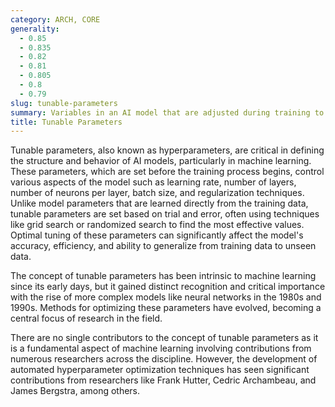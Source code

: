 ```yaml
---
category: ARCH, CORE
generality:
  - 0.85
  - 0.835
  - 0.82
  - 0.81
  - 0.805
  - 0.8
  - 0.79
slug: tunable-parameters
summary: Variables in an AI model that are adjusted during training to optimize the model's performance on a given task.
title: Tunable Parameters
---
```


Tunable parameters, also known as hyperparameters, are critical in defining the structure and behavior of AI models, particularly in machine learning. These parameters, which are set before the training process begins, control various aspects of the model such as learning rate, number of layers, number of neurons per layer, batch size, and regularization techniques. Unlike model parameters that are learned directly from the training data, tunable parameters are set based on trial and error, often using techniques like grid search or randomized search to find the most effective values. Optimal tuning of these parameters can significantly affect the model's accuracy, efficiency, and ability to generalize from training data to unseen data.

The concept of tunable parameters has been intrinsic to machine learning since its early days, but it gained distinct recognition and critical importance with the rise of more complex models like neural networks in the 1980s and 1990s. Methods for optimizing these parameters have evolved, becoming a central focus of research in the field.

There are no single contributors to the concept of tunable parameters as it is a fundamental aspect of machine learning involving contributions from numerous researchers across the discipline. However, the development of automated hyperparameter optimization techniques has seen significant contributions from researchers like Frank Hutter, Cedric Archambeau, and James Bergstra, among others.

